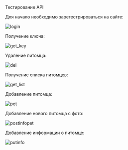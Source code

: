 Тестирование API

Для начало необходимо зарегестрироваться на сайте:

![login](https://user-images.githubusercontent.com/91433112/147474372-596fde59-2fbe-45e2-b1a5-9e09852c0bb9.png)

Получение ключа:

![get_key](https://user-images.githubusercontent.com/91433112/147474362-ab56c5ae-c1ad-4b5d-8e96-0163bccaded3.png)

Удаление питомца:

![del](https://user-images.githubusercontent.com/91433112/147474364-b6ec1813-d759-49d3-b6e3-3a18b1619386.png)

Получение списка питомцев:

![get_list](https://user-images.githubusercontent.com/91433112/147474376-9aaccfa0-915a-49b2-b593-6912cd1939e9.png)

Добавление питомца:

![pet](https://user-images.githubusercontent.com/91433112/147475988-63f4373f-b7b0-4496-ac31-3ffde74a21c8.png)


Добавление нового питомца с фото:

![postinfopet](https://user-images.githubusercontent.com/91433112/147474334-5088bd3c-1d62-4f3e-978c-efe6dd44d702.png)


Добавление информации о питомце:

![putinfo](https://user-images.githubusercontent.com/91433112/147474347-9ff5cb83-aab1-4346-ba3b-f41e485b0240.png)

